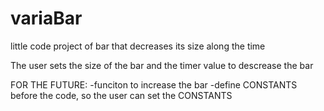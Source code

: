 # variaBar
little code project of bar that decreases its size along the time

The user sets the size of the bar and the timer value to descrease the bar

FOR THE FUTURE:
-funciton to increase the bar
-define CONSTANTS before the code, so the user can set the CONSTANTS
